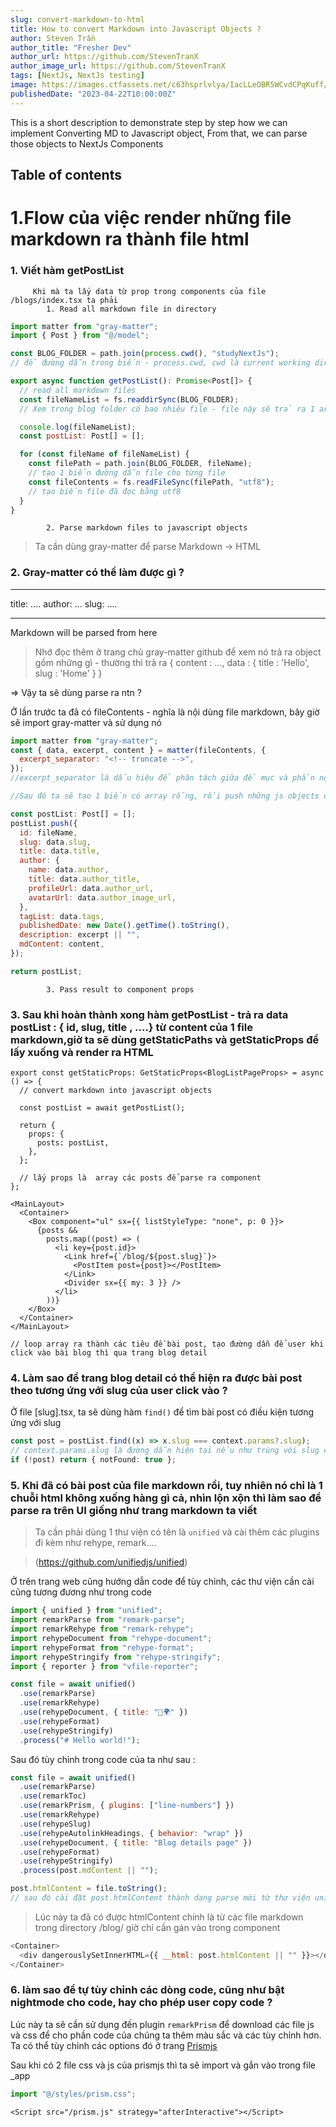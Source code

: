 ```yaml
---
slug: convert-markdown-to-html
title: How to convert Markdown into Javascript Objects ?
author: Steven Trần
author_title: "Fresher Dev"
author_url: https://github.com/StevenTranX
author_image_url: https://github.com/StevenTranX
tags: [NextJs, NextJs testing]
image: https://images.ctfassets.net/c63hsprlvlya/IacLLeOBR5WCvdCPqKuff/6860b5cc464c4f54703a2befa3f706b4/nextjs3.webp
publishedDate: "2023-04-22T10:00:00Z"
---
```


This is a short description to demonstrate step by step how we can implement Converting MD to Javascript object, From that, we can parse those objects to NextJs Components

<!-- truncate -->

## Table of contents

# 1.Flow của việc render những file markdown ra thành file html

### 1. Viết hàm getPostList

         Khi mà ta lấy data từ prop trong components của file /blogs/index.tsx ta phải
            1. Read all markdown file in directory

```js [class="line-numbers"]
import matter from "gray-matter";
import { Post } from "@/model";

const BLOG_FOLDER = path.join(process.cwd(), "studyNextJs");
// để đường dẫn trong biến - process.cwd, cwd là current working directory -> Nghĩa là đường dẫn ở directory đang làm việc, folder là "blog"

export async function getPostList(): Promise<Post[]> {
  // read all markdown files
  const fileNameList = fs.readdirSync(BLOG_FOLDER);
  // Xem trong blog folder có bao nhiêu file - file này sẽ trả ra 1 array với tên các string tên file

  console.log(fileNameList);
  const postList: Post[] = [];

  for (const fileName of fileNameList) {
    const filePath = path.join(BLOG_FOLDER, fileName);
    // tạo 1 biến đường dẫn file cho từng file
    const fileContents = fs.readFileSync(filePath, "utf8");
    // tạo biến file đã đọc bằng utf8
  }
}
```

            2. Parse markdown files to javascript objects

> Ta cần dùng gray-matter để parse Markdown -> HTML

### 2. Gray-matter có thể làm được gì ?

---

title: ....
author: ...
slug: ....

---

Markdown will be parsed from here

> Nhớ đọc thêm ở trang chủ gray-matter github để xem nó trả ra object gồm những gì - thường thì trả ra { content : ..., data : { title : 'Hello', slug : 'Home' } }

=> Vậy ta sẽ dùng parse ra ntn ?

Ở lần trước ta đã có fileContents - nghĩa là nội dùng file markdown, bây giờ sẽ import gray-matter và sử dụng nó

```js [class="line-numbers"]
import matter from "gray-matter";
const { data, excerpt, content } = matter(fileContents, {
  excerpt_separator: "<!-- truncate -->",
});
//excerpt_separator là dấu hiệu để phân tách giữa đề mục và phần nội dung

//Sau đó ta sẽ tạo 1 biến có array rỗng, rồi push những js objects đó vào trong array, rồi truyền xuống props cho component sử dụng là xong

const postList: Post[] = [];
postList.push({
  id: fileName,
  slug: data.slug,
  title: data.title,
  author: {
    name: data.author,
    title: data.author_title,
    profileUrl: data.author_url,
    avatarUrl: data.author_image_url,
  },
  tagList: data.tags,
  publishedDate: new Date().getTime().toString(),
  description: excerpt || "",
  mdContent: content,
});

return postList;
```

            3. Pass result to component props

### 3. Sau khi hoàn thành xong hàm getPostList - trả ra data postList : { id, slug, title , ....} từ content của 1 file markdown,giờ ta sẽ dùng getStaticPaths và getStaticProps để lấy xuống và render ra HTML

```tsx index.tsx
export const getStaticProps: GetStaticProps<BlogListPageProps> = async () => {
  // convert markdown into javascript objects

  const postList = await getPostList();

  return {
    props: {
      posts: postList,
    },
  };

  // lấy props là  array các posts để parse ra component
};
```

```tsx index.tsx
<MainLayout>
  <Container>
    <Box component="ul" sx={{ listStyleType: "none", p: 0 }}>
      {posts &&
        posts.map((post) => (
          <li key={post.id}>
            <Link href={`/blog/${post.slug}`}>
              <PostItem post={post}></PostItem>
            </Link>
            <Divider sx={{ my: 3 }} />
          </li>
        ))}
    </Box>
  </Container>
</MainLayout>

// loop array ra thành các tiêu đề bài post, tạo đường dẫn để user khi click vào bài blog thì qua trang blog detail
```

### 4. Làm sao để trang blog detail có thể hiện ra được bài post theo tương ứng với slug của user click vào ?

Ở file [slug].tsx, ta sẽ dùng hàm `find()` để tìm bài post có điều kiện tương ứng với slug

```ts
const post = postList.find((x) => x.slug === context.params?.slug);
// context.params.slug là đường dẫn hiện tại nếu như trùng với slug của bài post thì chuyển qua
if (!post) return { notFound: true };
```

### 5. Khi đã có bài post của file markdown rồi, tuy nhiên nó chỉ là 1 chuỗi html không xuống hàng gì cả, nhìn lộn xộn thì làm sao để parse ra trên UI giống như trang markdown ta viết

> Ta cần phải dùng 1 thư viện có tên là `unified` và cài thêm các plugins đi kèm như rehype, remark....

> (https://github.com/unifiedjs/unified)

Ở trên trang web cũng hướng dẫn code để tùy chỉnh, các thư viện cần cài cũng tương đương như trong code

```js
import { unified } from "unified";
import remarkParse from "remark-parse";
import remarkRehype from "remark-rehype";
import rehypeDocument from "rehype-document";
import rehypeFormat from "rehype-format";
import rehypeStringify from "rehype-stringify";
import { reporter } from "vfile-reporter";

const file = await unified()
  .use(remarkParse)
  .use(remarkRehype)
  .use(rehypeDocument, { title: "👋🌍" })
  .use(rehypeFormat)
  .use(rehypeStringify)
  .process("# Hello world!");
```

Sau đó tùy chỉnh trong code của ta như sau :

```js
const file = await unified()
  .use(remarkParse)
  .use(remarkToc)
  .use(remarkPrism, { plugins: ["line-numbers"] })
  .use(remarkRehype)
  .use(rehypeSlug)
  .use(rehypeAutolinkHeadings, { behavior: "wrap" })
  .use(rehypeDocument, { title: "Blog details page" })
  .use(rehypeFormat)
  .use(rehypeStringify)
  .process(post.mdContent || "");

post.htmlContent = file.toString();
// sau đó cài đặt post.htmlContent thành dạng parse mới từ thư viện unified
```

> Lúc này ta đã có được htmlContent chính là từ các file markdown trong directory /blog/ giờ chỉ cần gán vào trong component

```js
<Container>
  <div dangerouslySetInnerHTML={{ __html: post.htmlContent || "" }}></div>
</Container>
```

### 6. làm sao để tự tùy chỉnh các dòng code, cũng như bật nightmode cho code, hay cho phép user copy code ?

Lúc này ta sẽ cần sử dụng đến plugin `remarkPrism` để download các file js và css để cho phần code của chúng ta thêm màu sắc và các tùy chỉnh hơn. Ta có thể tùy chỉnh các options đó ở trang [Prismjs](https://prismjs.com/)

Sau khi có 2 file css và js của prismjs thì ta sẽ import và gắn vào trong file \_app

```ts _app.ts
import "@/styles/prism.css";
```

```tsx [slug.tsx]
<Script src="/prism.js" strategy="afterInteractive"></Script>
```
